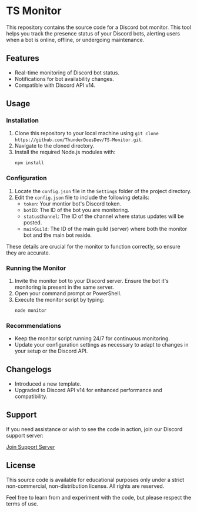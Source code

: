 # TS Monitor

This repository contains the source code for a Discord bot monitor. This tool helps you track the presence status of your Discord bots, alerting users when a bot is online, offline, or undergoing maintenance.

## Features

- Real-time monitoring of Discord bot status.
- Notifications for bot availability changes.
- Compatible with Discord API v14.

## Usage

### Installation

1. Clone this repository to your local machine using ```git clone https://github.com/ThunderDoesDev/TS-Monitor.git```.
2. Navigate to the cloned directory.
3. Install the required Node.js modules with:
   ```bash
   npm install
   ```

### Configuration

1. Locate the `config.json` file in the `Settings` folder of the project directory.
2. Edit the `config.json` file to include the following details:
   - `token`: Your montior bot's Discord token.
   - `botID`: The ID of the bot you are monitoring.
   - `statusChannel`: The ID of the channel where status updates will be posted.
   - `mainGuild`: The ID of the main guild (server) where both the monitor bot and the main bot reside.

These details are crucial for the monitor to function correctly, so ensure they are accurate.
### Running the Monitor

1. Invite the monitor bot to your Discord server. Ensure the bot it's monitoring is present in the same server.
2. Open your command prompt or PowerShell.
3. Execute the monitor script by typing:
   ```bash
   node monitor
   ```

### Recommendations

- Keep the monitor script running 24/7 for continuous monitoring.
- Update your configuration settings as necessary to adapt to changes in your setup or the Discord API.

## Changelogs

- Introduced a new template.
- Upgraded to Discord API v14 for enhanced performance and compatibility.

## Support

If you need assistance or wish to see the code in action, join our Discord support server:

[Join Support Server](https://discord.gg/thunderstruck)

## License

This source code is available for educational purposes only under a strict non-commercial, non-distribution license. All rights are reserved.

Feel free to learn from and experiment with the code, but please respect the terms of use.
